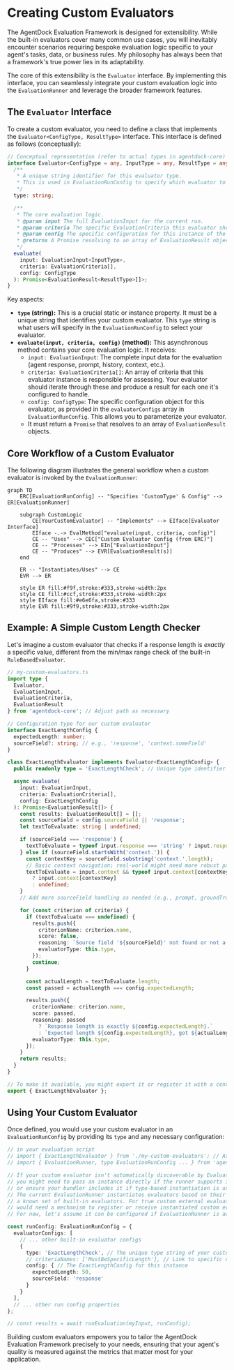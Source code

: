 # Creating Custom Evaluators

The AgentDock Evaluation Framework is designed for extensibility. While the built-in evaluators cover many common use cases, you will inevitably encounter scenarios requiring bespoke evaluation logic specific to your agent's tasks, data, or business rules. My philosophy has always been that a framework's true power lies in its adaptability.

The core of this extensibility is the `Evaluator` interface. By implementing this interface, you can seamlessly integrate your custom evaluation logic into the `EvaluationRunner` and leverage the broader framework features.

## The `Evaluator` Interface

To create a custom evaluator, you need to define a class that implements the `Evaluator<ConfigType, ResultType>` interface. This interface is defined as follows (conceptually):

```typescript
// Conceptual representation (refer to actual types in agentdock-core)
interface Evaluator<ConfigType = any, InputType = any, ResultType = any> {
  /** 
   * A unique string identifier for this evaluator type. 
   * This is used in EvaluationRunConfig to specify which evaluator to use.
   */
  type: string;

  /**
   * The core evaluation logic.
   * @param input The full EvaluationInput for the current run.
   * @param criteria The specific EvaluationCriteria this evaluator should assess.
   * @param config The specific configuration for this instance of the evaluator, taken from EvaluationRunConfig.
   * @returns A Promise resolving to an array of EvaluationResult objects.
   */
  evaluate(
    input: EvaluationInput<InputType>, 
    criteria: EvaluationCriteria[], 
    config: ConfigType
  ): Promise<EvaluationResult<ResultType>[]>;
}
```

Key aspects:

*   **`type` (string):** This is a crucial static or instance property. It must be a unique string that identifies your custom evaluator. This `type` string is what users will specify in the `EvaluationRunConfig` to select your evaluator.
*   **`evaluate(input, criteria, config)` (method):** This asynchronous method contains your core evaluation logic. It receives:
    *   `input: EvaluationInput`: The complete input data for the evaluation (agent response, prompt, history, context, etc.).
    *   `criteria: EvaluationCriteria[]`: An array of criteria that this evaluator instance is responsible for assessing. Your evaluator should iterate through these and produce a result for each one it's configured to handle.
    *   `config: ConfigType`: The specific configuration object for this evaluator, as provided in the `evaluatorConfigs` array in `EvaluationRunConfig`. This allows you to parameterize your evaluator.
    *   It must return a `Promise` that resolves to an array of `EvaluationResult` objects.

## Core Workflow of a Custom Evaluator

The following diagram illustrates the general workflow when a custom evaluator is invoked by the `EvaluationRunner`:

```mermaid
graph TD
    ERC[EvaluationRunConfig] -- "Specifies 'CustomType' & Config" --> ER[EvaluationRunner]
    
    subgraph CustomLogic
        CE[YourCustomEvaluator] -- "Implements" --> EIface[Evaluator Interface]
        EIface -.-> EvalMethod["evaluate(input, criteria, config)"]
        CE -- "Uses" --> CEC["Custom Evaluator Config (from ERC)"]
        CE -- "Processes" --> EIn["EvaluationInput"]
        CE -- "Produces" --> EVR[EvaluationResult(s)]
    end

    ER -- "Instantiates/Uses" --> CE
    EVR --> ER

    style ER fill:#f9f,stroke:#333,stroke-width:2px
    style CE fill:#ccf,stroke:#333,stroke-width:2px
    style EIface fill:#e6e6fa,stroke:#333
    style EVR fill:#9f9,stroke:#333,stroke-width:2px
```

## Example: A Simple Custom Length Checker

Let's imagine a custom evaluator that checks if a response length is *exactly* a specific value, different from the min/max range check of the built-in `RuleBasedEvaluator`.

```typescript
// my-custom-evaluators.ts
import type { 
  Evaluator, 
  EvaluationInput, 
  EvaluationCriteria, 
  EvaluationResult 
} from 'agentdock-core'; // Adjust path as necessary

// Configuration type for our custom evaluator
interface ExactLengthConfig {
  expectedLength: number;
  sourceField?: string; // e.g., 'response', 'context.someField'
}

class ExactLengthEvaluator implements Evaluator<ExactLengthConfig> {
  public readonly type = 'ExactLengthCheck'; // Unique type identifier

  async evaluate(
    input: EvaluationInput,
    criteria: EvaluationCriteria[],
    config: ExactLengthConfig
  ): Promise<EvaluationResult[]> {
    const results: EvaluationResult[] = [];
    const sourceField = config.sourceField || 'response';
    let textToEvaluate: string | undefined;

    if (sourceField === 'response') {
      textToEvaluate = typeof input.response === 'string' ? input.response : undefined;
    } else if (sourceField.startsWith('context.')) {
      const contextKey = sourceField.substring('context.'.length);
      // Basic context navigation; real-world might need more robust path resolution
      textToEvaluate = input.context && typeof input.context[contextKey] === 'string' 
        ? input.context[contextKey] 
        : undefined;
    } 
    // Add more sourceField handling as needed (e.g., prompt, groundTruth)

    for (const criterion of criteria) {
      if (textToEvaluate === undefined) {
        results.push({
          criterionName: criterion.name,
          score: false,
          reasoning: `Source field '${sourceField}' not found or not a string.`,
          evaluatorType: this.type,
        });
        continue;
      }

      const actualLength = textToEvaluate.length;
      const passed = actualLength === config.expectedLength;

      results.push({
        criterionName: criterion.name,
        score: passed,
        reasoning: passed 
          ? `Response length is exactly ${config.expectedLength}.` 
          : `Expected length ${config.expectedLength}, got ${actualLength}.`,
        evaluatorType: this.type,
      });
    }
    return results;
  }
}

// To make it available, you might export it or register it with a central registry if your app has one.
export { ExactLengthEvaluator };
```

## Using Your Custom Evaluator

Once defined, you would use your custom evaluator in an `EvaluationRunConfig` by providing its `type` and any necessary configuration:

```typescript
// in your evaluation script
// import { ExactLengthEvaluator } from './my-custom-evaluators'; // Assuming local file
// import { EvaluationRunner, type EvaluationRunConfig ... } from 'agentdock-core';

// If your custom evaluator isn't automatically discoverable by EvaluationRunner via its type,
// you might need to pass an instance directly if the runner supports it, 
// or ensure your bundler includes it if type-based instantiation is used.
// The current EvaluationRunner instantiates evaluators based on their 'type' string matching
// a known set of built-in evaluators. For true custom external evaluators, the runner
// would need a mechanism to register or receive instantiated custom evaluators.
// For now, let's assume it can be configured if EvaluationRunner is adapted or if it's used within the same project scope.

const runConfig: EvaluationRunConfig = {
  evaluatorConfigs: [
    // ... other built-in evaluator configs
    {
      type: 'ExactLengthCheck', // The unique type string of your custom evaluator
      // criteriaNames: ['MustBeSpecificLength'], // Link to specific criteria names
      config: { // The ExactLengthConfig for this instance
        expectedLength: 50,
        sourceField: 'response'
      }
    }
  ],
  // ... other run config properties
};

// const results = await runEvaluation(myInput, runConfig);
```

Building custom evaluators empowers you to tailor the AgentDock Evaluation Framework precisely to your needs, ensuring that your agent's quality is measured against the metrics that matter most for your application. 